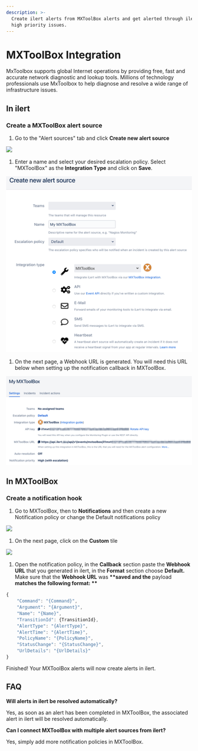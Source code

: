 ```yaml
---
description: >-
  Create ilert alerts from MXToolBox alerts and get alerted through ilert for
  high priority issues.
---
```


# MXToolBox Integration

MxToolbox supports global Internet operations by providing free, fast and accurate network diagnostic and lookup tools. Millions of technology professionals use MxToolbox to help diagnose and resolve a wide range of infrastructure issues.

## In ilert <a href="#in-ilert" id="in-ilert"></a>

### Create a MXToolBox alert source <a href="#create-alert-source" id="create-alert-source"></a>

1. Go to the "Alert sources" tab and click **Create new alert source**

![](../.gitbook/assets/Screenshot\_16\_03\_21\_\_16\_37.png)

1. Enter a name and select your desired escalation policy. Select "MXToolBox" as the **Integration Type** and click on **Save**.

![](<../.gitbook/assets/iLert (36).png>)

1. On the next page, a Webhook URL is generated. You will need this URL below when setting up the notification callback in MXToolBox.

![](<../.gitbook/assets/iLert (37).png>)

## In MXToolBox <a href="#in-splunk" id="in-splunk"></a>

### Create a notification hook <a href="#create-action-sequences" id="create-action-sequences"></a>

1. Go to MXToolBox, then to **Notifications** and then create a new Notification policy or change the Default notifications policy

![](../.gitbook/assets/Mozilla\_Firefox.png)

1. On the next page,  click on the **Custom** tile

![](<../.gitbook/assets/Mozilla\_Firefox (1).png>)

1. Open the notification policy, in the **Callback** section paste the **Webhook URL** that you generated in ilert, in the **Format** section choose **Default.** Make sure that the **Webhook URL** was **\*\*saved and the** payload **matches the following format: \*\***

```javascript
{
    "Command": "{Command}",
    "Argument": "{Argument}",
    "Name": "{Name}",
    "TransitionId": {TransitionId},
    "AlertType": "{AlertType}",
    "AlertTime": "{AlertTime}",
    "PolicyName": "{PolicyName}",
    "StatusChange": "{StatusChange}",
    "UrlDetails": "{UrlDetails}"
}
```

Finished! Your MXToolBox alerts will now create alerts in ilert.

## FAQ <a href="#faq" id="faq"></a>

**Will alerts in ilert be resolved automatically?**

Yes, as soon as an alert has been completed in MXToolBox, the associated alert in ilert will be resolved automatically.

**Can I connect MXToolBox with multiple alert sources from ilert?**

Yes, simply add more notification policies in MXToolBox.
